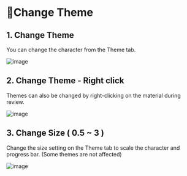 # 🎨Change Theme

## 1. Change Theme 

You can change the character from the Theme tab.<br>

![image](https://github.com/shigeyukey/AnkiArcade/assets/124401518/41863654-c593-4e6d-ad17-42f18e05173c)<br>


## 2. Change Theme - Right click

Themes can also be changed by right-clicking on the material during review.<br>

![image](https://github.com/shigeyukey/AnkiArcade/assets/124401518/3561a18b-8773-454e-9f11-3c8d276966cb)<br>

## 3. Change Size ( 0.5 ~ 3 )
Change the size setting on the Theme tab to scale the character and progress bar. (Some themes are not affected)<br>

![image](https://github.com/shigeyukey/AnkiArcade/assets/124401518/233fd7cb-a17b-4d69-8ba7-271087979373)<br>
